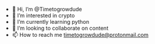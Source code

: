 - 👋 Hi, I’m @Timetogrowdude
- 👀 I’m interested in crypto
- 🌱 I’m currently learning python
- 💞️ I’m looking to collaborate on content
- 📫 How to reach me timetogrowdude@protonmail.com

<!---
Timetogrowdude/Timetogrowdude is a ✨ special ✨ repository because its `README.md` (this file) appears on your GitHub profile.
You can click the Preview link to take a look at your changes.
--->
